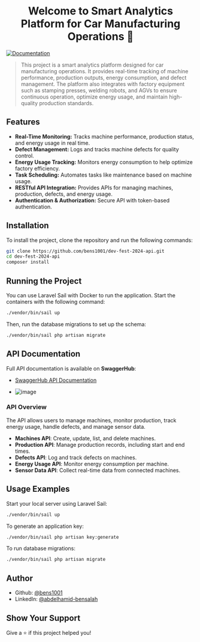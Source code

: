 <h1 align="center">Welcome to Smart Analytics Platform for Car Manufacturing Operations 👋</h1>
<p>
  <a href="https://app.swaggerhub.com/apis/ABDELHAMIDBENSALAH35/dev-fest_2024_2nd_challenge_api_documentation/1.0.0" target="_blank">
    <img alt="Documentation" src="https://img.shields.io/badge/documentation-yes-brightgreen.svg" />
  </a>
</p>

> This project is a smart analytics platform designed for car manufacturing operations. It provides real-time tracking of machine performance, production outputs, energy consumption, and defect management. The platform also integrates with factory equipment such as stamping presses, welding robots, and AGVs to ensure continuous operation, optimize energy usage, and maintain high-quality production standards.

## Features

- **Real-Time Monitoring:** Tracks machine performance, production status, and energy usage in real time.
- **Defect Management:** Logs and tracks machine defects for quality control.
- **Energy Usage Tracking:** Monitors energy consumption to help optimize factory efficiency.
- **Task Scheduling:** Automates tasks like maintenance based on machine usage.
- **RESTful API Integration:** Provides APIs for managing machines, production, defects, and energy usage.
- **Authentication & Authorization:** Secure API with token-based authentication.

## Installation

To install the project, clone the repository and run the following commands:

```sh
git clone https://github.com/bens1001/dev-fest-2024-api.git
cd dev-fest-2024-api
composer install
```

## Running the Project

You can use Laravel Sail with Docker to run the application. Start the containers with the following command:

```sh
./vendor/bin/sail up
```

Then, run the database migrations to set up the schema:

```sh
./vendor/bin/sail php artisan migrate
```

## API Documentation

Full API documentation is available on **SwaggerHub**:
- [SwaggerHub API Documentation](https://app.swaggerhub.com/apis/ABDELHAMIDBENSALAH35/dev-fest_2024_2nd_challenge_api_documentation/1.0.1)

- ![image](https://github.com/user-attachments/assets/98d501be-d8a5-42d9-bdb4-4e771f8e459c)

### API Overview

The API allows users to manage machines, monitor production, track energy usage, handle defects, and manage sensor data.

- **Machines API**: Create, update, list, and delete machines.
- **Production API**: Manage production records, including start and end times.
- **Defects API**: Log and track defects on machines.
- **Energy Usage API**: Monitor energy consumption per machine.
- **Sensor Data API**: Collect real-time data from connected machines.

## Usage Examples

Start your local server using Laravel Sail:

```sh
./vendor/bin/sail up
```

To generate an application key:

```sh
./vendor/bin/sail php artisan key:generate
```

To run database migrations:

```sh
./vendor/bin/sail php artisan migrate
```

## Author

- Github: [@bens1001](https://github.com/bens1001)
- LinkedIn: [@abdelhamid-bensalah](https://linkedin.com/in/abdelhamid-bensalah)

## Show Your Support

Give a ⭐️ if this project helped you!


